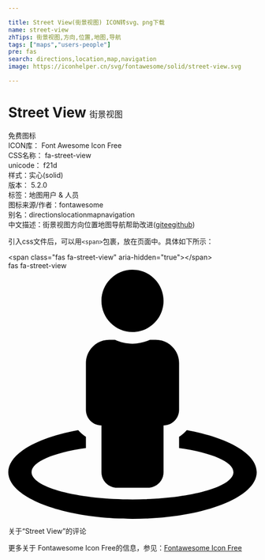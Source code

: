 ```yaml
---

title: Street View(街景视图) ICON转svg、png下载
name: street-view
zhTips: 街景视图,方向,位置,地图,导航
tags: ["maps","users-people"]
pre: fas
search: directions,location,map,navigation
image: https://iconhelper.cn/svg/fontawesome/solid/street-view.svg

---
```


# Street View  <small style="font-size: 60%;font-weight: 100">街景视图</small>


<div class="detail-page">
<p>
<span><span class="badge-success badge">免费图标</span> </span>
<br/>
<span>
ICON库：
<span class="badge-secondary badge">Font Awesome Icon Free</span> 
</span>
<br/>
<span>
CSS名称：
<span class="badge-secondary badge">fa-street-view</span> 
</span>
<br/>
<span>
unicode：
<span class="badge-secondary badge">f21d</span> 
<copy-btn content='f21d' btn-title=""></copy-btn>
<copy-btn :content='String.fromCodePoint(parseInt("f21d", 16))' btn-title="复制U"></copy-btn>
</span><br/><span>样式：<span class="badge-light badge">实心(solid)</span></span>
<br/>
<span>
版本：
<span class="badge-secondary badge">5.2.0</span> 
</span><br/><span>标签：<span class="badge-light badge"><router-link to="/tags/maps.html">地图</router-link></span><span class="badge-light badge"><router-link to="/tags/users-people.html">用户 & 人员</router-link></span></span>
<br/>
<span>图标来源/作者：<span class="badge-light badge">fontawesome</span></span> 
<br/>
<span>别名：<span class="badge-light badge">directions</span><span class="badge-light badge">location</span><span class="badge-light badge">map</span><span class="badge-light badge">navigation</span></span><br/><span class="zh-detail">中文描述：<span class="badge-primary badge">街景视图</span><span class="badge-primary badge">方向</span><span class="badge-primary badge">位置</span><span class="badge-primary badge">地图</span><span class="badge-primary badge">导航</span><span class="help-link"><span>帮助改进</span>(<a href="https://gitee.com/liuwave/icon-helper/edit/master/json/fontawesome/solid/street-view.json" target="_blank" rel="noopener noreferrer">gitee</a><a href="https://github.com/liuwave/icon-helper/edit/master/json/fontawesome/solid/street-view.json" target="_blank" rel="noopener noreferrer">github</a></span>)</span><br/>
</p>
</div>
<div class="alert alert-dark">
  <i class="fas fa-street-view fa-xs"></i>
  <i class="fas fa-street-view fa-sm"></i>
  <i class="fas fa-street-view fa-lg"></i>
  <i class="fas fa-street-view fa-2x"></i>
  <i class="fas fa-street-view fa-3x"></i>
  <i class="fas fa-street-view fa-5x"></i>
  <i class="fas fa-street-view fa-7x"></i>
</div>
<div>
  <p>引入css文件后，可以用<code>&lt;span&gt;</code>包裹，放在页面中。具体如下所示：    
  </p>
  <div class="alert alert-primary" style="font-size: 14px">
    &lt;span class="fas fa-street-view" aria-hidden="true"&gt;&lt;/span&gt;
    <copy-btn content='<span class="fas fa-street-view" aria-hidden="true"></span>'></copy-btn>
  </div>
  <div class="alert alert-secondary">
    <i class="fas fa-street-view"
    style="font-size: 24px"
    aria-hidden="true"></i> fas fa-street-view
    <copy-btn content="fas fa-street-view" btn-title="复制图标名称"></copy-btn>
  </div>
</div>
<div id="svg" class="svg-wrap">
<svg xmlns="http://www.w3.org/2000/svg" viewBox="0 0 512 512"><path d="M367.9 329.76c-4.62 5.3-9.78 10.1-15.9 13.65v22.94c66.52 9.34 112 28.05 112 49.65 0 30.93-93.12 56-208 56S48 446.93 48 416c0-21.6 45.48-40.3 112-49.65v-22.94c-6.12-3.55-11.28-8.35-15.9-13.65C58.87 345.34 0 378.05 0 416c0 53.02 114.62 96 256 96s256-42.98 256-96c0-37.95-58.87-70.66-144.1-86.24zM256 128c35.35 0 64-28.65 64-64S291.35 0 256 0s-64 28.65-64 64 28.65 64 64 64zm-64 192v96c0 17.67 14.33 32 32 32h64c17.67 0 32-14.33 32-32v-96c17.67 0 32-14.33 32-32v-96c0-26.51-21.49-48-48-48h-11.8c-11.07 5.03-23.26 8-36.2 8s-25.13-2.97-36.2-8H208c-26.51 0-48 21.49-48 48v96c0 17.67 14.33 32 32 32z"/></svg>
</div>
<detail full-name='fa-street-view'></detail>

<Vssue title="关于“Street View”的评论" >关于“Street View”的评论</Vssue>
    
<div><p>更多关于  Fontawesome Icon Free的信息，参见：<a target="_blank" href="https://iconhelper.cn/fontawesome.html">Fontawesome Icon Free</a>
</p></div>
